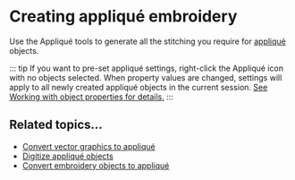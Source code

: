 # Creating appliqué embroidery

Use the Appliqué tools to generate all the stitching you require for [appliqué](../../glossary/glossary#applique) objects.

::: tip
If you want to pre-set appliqué settings, right-click the Appliqué icon with no objects selected. When property values are changed, settings will apply to all newly created appliqué objects in the current session. [See Working with object properties for details.](../../Digitizing/properties/Working_with_object_properties)
:::

## Related topics...

- [Convert vector graphics to appliqué](Convert_vector_graphics_to_appliqué)
- [Digitize appliqué objects](Digitize_appliqué_objects)
- [Convert embroidery objects to appliqué](Convert_embroidery_objects_to_appliqué)
